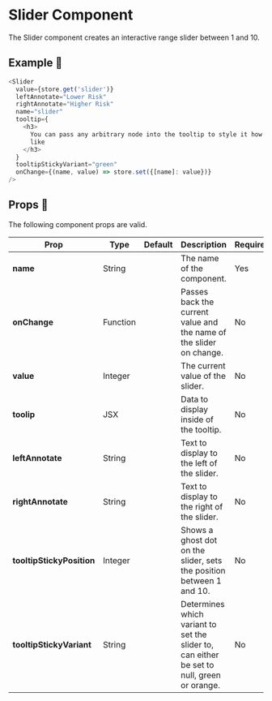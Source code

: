 # Slider Component

The Slider component creates an interactive range slider between 1 and 10.

## Example 🚀

```javascript
<Slider
  value={store.get('slider')}
  leftAnnotate="Lower Risk"
  rightAnnotate="Higher Risk"
  name="slider"
  tooltip={
    <h3>
      You can pass any arbitrary node into the tooltip to style it how you'd
      like
    </h3>
  }
  tooltipStickyVariant="green"
  onChange={(name, value) => store.set({[name]: value})}
/>
```

## Props 🔧

The following component props are valid.

| Prop                      | Type     | Default | Description                                                                                | Required |
| ------------------------- | -------- | ------- | ------------------------------------------------------------------------------------------ | -------- |
| **name**                  | String   |         | The name of the component.                                                                 | Yes      |
| **onChange**              | Function |         | Passes back the current value and the name of the slider on change.                        | No       |
| **value**                 | Integer  |         | The current value of the slider.                                                           | No       |
| **toolip**                | JSX      |         | Data to display inside of the tooltip.                                                     | No       |
| **leftAnnotate**          | String   |         | Text to display to the left of the slider.                                                 | No       |
| **rightAnnotate**         | String   |         | Text to display to the right of the slider.                                                | No       |
| **tooltipStickyPosition** | Integer  |         | Shows a ghost dot on the slider, sets the position between 1 and 10.                       | No       |
| **tooltipStickyVariant**  | String   |         | Determines which variant to set the slider to, can either be set to null, green or orange. | No       |
